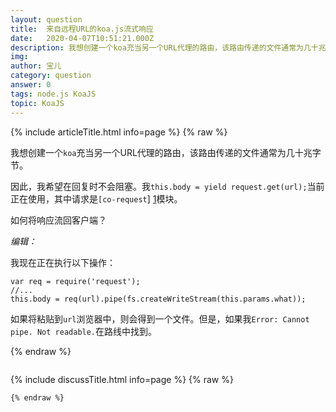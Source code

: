```yaml
---
layout: question
title:  来自远程URL的koa.js流式响应
date:   2020-04-07T10:51:21.000Z
description: 我想创建一个koa充当另一个URL代理的路由，该路由传递的文件通常为几十兆字节。因此，我希望在回复时不会阻塞。我this.body = yield r...
img: 
author: 宝儿
category: question
answer: 0
tags: node.js KoaJS
topic: KoaJS
---
```

<div class="article-root">
  <div class="article">
    {% include articleTitle.html info=page %}
    {% raw %}
    <div class="article-content"><p><font style="vertical-align: inherit;"><font style="vertical-align: inherit;">我想创建一个</font></font><code>koa</code><font style="vertical-align: inherit;"><font style="vertical-align: inherit;">充当另一个URL代理</font><font style="vertical-align: inherit;">的</font><font style="vertical-align: inherit;">路由，</font><font style="vertical-align: inherit;">该</font><font style="vertical-align: inherit;">路由传递的文件通常为几十兆字节。</font></font></p>

<p><font style="vertical-align: inherit;"><font style="vertical-align: inherit;">因此，我希望在回复时不会阻塞。</font><font style="vertical-align: inherit;">我</font></font><code>this.body = yield request.get(url);</code><font style="vertical-align: inherit;"><font style="vertical-align: inherit;">当前</font><font style="vertical-align: inherit;">正在使用</font><font style="vertical-align: inherit;">，其中请求是</font></font><code>[co-request</code><font style="vertical-align: inherit;"><font style="vertical-align: inherit;">] </font></font><a href="https://www.npmjs.com/package/co-request" rel="noreferrer"><font style="vertical-align: inherit;"><font style="vertical-align: inherit;">1</font></font></a><font style="vertical-align: inherit;"><font style="vertical-align: inherit;">模块。</font></font></p>

<p><font style="vertical-align: inherit;"><font style="vertical-align: inherit;">如何将响应流回客户端？</font></font></p>

<p><em><font style="vertical-align: inherit;"><font style="vertical-align: inherit;">编辑：</font></font></em> </p>

<p><font style="vertical-align: inherit;"><font style="vertical-align: inherit;">我现在正在执行以下操作：</font></font></p>

<pre><code>var req = require('request');<font></font>
//...<font></font>
this.body = req(url).pipe(fs.createWriteStream(this.params.what));<font></font>
</code></pre>

<p><font style="vertical-align: inherit;"><font style="vertical-align: inherit;">如果将粘贴到</font></font><code>url</code><font style="vertical-align: inherit;"><font style="vertical-align: inherit;">浏览器中，则会得到一个文件。</font><font style="vertical-align: inherit;">但是，如果我</font></font><code>Error: Cannot pipe. Not readable.</code><font style="vertical-align: inherit;"><font style="vertical-align: inherit;">在路线中找到。</font></font></p></div>
    {% endraw %}
  </div>
  <p style="height: 0;width:0;overflow: hidden;"> 第4145篇《来自远程URL的koa.js流式响应》来自Winter(https://github.com/aiyld/aiyld.github.io)的站点</p>
  <div class="discuss-wrapper">
    {% include discussTitle.html info=page %}
    {% raw %}
    
    {% endraw %}
  </div>
<div>
